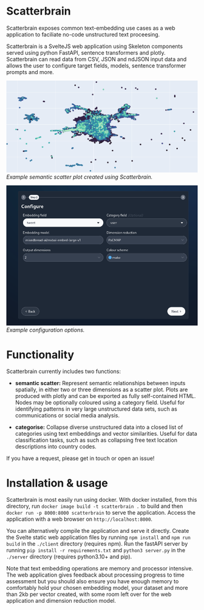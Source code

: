 # Scatterbrain

Scatterbrain exposes common text-embedding use cases as a web application to faciliate no-code unstructured text proceesing.

Scatterbrain is a SvelteJS web application using Skeleton components served using python FastAPI, sentence transformers and plotly. Scatterbrain can read data from CSV, JSON and ndJSON input data and allows the user to configure target fields, models, sentence transformer prompts and more.

![Image](./assets/image.png)
*Example semantic scatter plot created using Scatterbrain.*

![Image](./assets/image2.png)
*Example configuration options.*

# Functionality

Scatterbrain currently includes two functions:

- **semantic scatter:** Represent semantic relationships between inputs spatially, in either two or three dimensions as a scatter plot. Plots are produced with plotly and can be exported as fully self-contained HTML. Nodes may be optionally coloured using a category field. Useful for identifying patterns in very large unstructured data sets, such as communications or social media analysis. 

- **categorise:** Collapse diverse unstructured data into a closed list of categories using text embeddings and vector similarities. Useful for data classification tasks, such as such as collapsing free text location descriptions into country codes.

If you have a request, please get in touch or open an issue!

# Installation & usage

Scatterbrain is most easily run using docker. With docker installed, from this directory, run `docker image build -t scatterbrain .` to build and then `docker run -p 8000:8000 scatterbrain` to serve the application. Access the application with a web browser on `http://localhost:8000`.

You can alternatively compile the application and serve it directly. Create the Svelte static web application files by running `npm install` and `npm run build` in the `./client` directory (requires npm). Run the fastAPI server by running `pip install -r requirements.txt` and `python3 server.py` in the `./server` directory (requires python3.10+ and pip).

Note that text embedding operations are memory and processor intensive. The web application gives feedback about processing progress to time assessment but you should also ensure you have enough memory to comfortably hold your chosen embedding model, your dataset and more than 2kb per vector created, with some room left over for the web application and dimension reduction model.  


